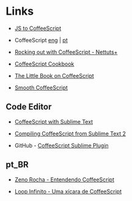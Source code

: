 # Links

* [JS to CoffeeScript](http://js2coffee.org/)

* CoffeeScript [eng](http://coffeescript.org/) | [pt](http://coffeescript.loopinfinito.com.br/)

* [Rocking out with CoffeeScript - Nettuts+](http://net.tutsplus.com/tutorials/javascript-ajax/rocking-out-with-coffeescript/)

* [CoffeeScript Cookbook](http://coffeescriptcookbook.com/)

* [The Little Book on CoffeeScript](http://arcturo.github.com/library/coffeescript/)

* [Smooth CoffeeScript](http://autotelicum.github.com/Smooth-CoffeeScript/SmoothCoffeeScript.html)

## Code Editor

* [CoffeeScript with Sublime Text](http://soenkerohde.com/2011/11/coffeescript-with-sublime-text/)

* [Compiling CoffeeScript from Sublime Text 2](http://hectorcorrea.com/blog/compiling-coffeescript-from-sublime-text-2)

* GitHub - [CoffeeScript Sublime Plugin](https://github.com/Xavura/CoffeeScript-Sublime-Plugin)

## pt_BR

* [Zeno Rocha - Entendendo CoffeeScript](http://zenorocha.com/entendendo-coffeescript/)

* [Loop Infinito - Uma xícara de CoffeeScript](http://loopinfinito.com.br/2012/09/18/uma-xicara-de-coffeescript/)